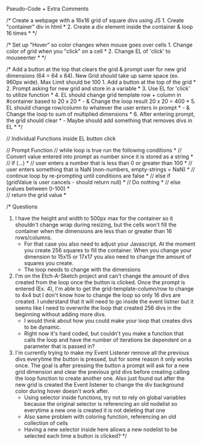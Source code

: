 Pseudo-Code + Extra Comments 

/* Create a webpage with a 16x16 grid of square divs using JS
    1. Create "container" div in html *
    2. Create a div element inside the container & loop 16 times *
*/

/* Set up "Hover" so color changes when mouse goes over cells
    1. Change color of grid when you "click" on a cell *
    2. Change EL of 'click' to mouseenter *
*/

/* Add a button at the top that clears the grid & prompt user for new grid dimensions (64 = 64 x 64). New Grid should take up same space (ex. 960px wide). Max Limit should be 100 
    1. Add a button at the top of the grid *
    2. Prompt asking for new grid and store in a variable *
    3. Use EL for 'click' to utilize function * 
    4. EL should change grid template row + column in #container based to 20 x 20 *
        - & Change the loop result 20 x 20 = 400 *
    5. EL should change row/column to whatever the user enters in prompt *
        - & Change the loop to sum of multiplied dimensions *
    6. After entering prompt, the grid should clear *
        - Maybe should add something that removes divs in EL *
*/

// Individual Functions inside EL button click 

// Prompt Function
    // while loop is true run the following conditions *
    // Convert value entered into prompt as number since it is stored as a string *
    // if (...) *
        // user enters a number that is less than 0 or greater than 100 * 
        // user enters something that is NaN (non-numbers, empty-strings = NaN) *
        // continue loop by re-prompting until conditions are false *
    // else if (gridValue is user cancels - should return null) *
        // Do nothing *
    // else (values between 0-100) *  
        // return the grid value *

/* Questions 
1. I have the height and width to 500px max for the container so it shouldn't change wrap during resizing, but the cells won't fill the container when the dimensions are less than or greater than 16 rows/columns. 
    - For that case you also need to adjust your Javascript. At the moment you create 256 squares to fill the container. When you change your dimension to 15x15 or 17x17 you also need to change the amount of squares you create.
	- The loop needs to change with the dimensions  
2. I'm on the Etch-A-Sketch project and can't change the amount of divs created from the loop once the button is clicked. Once the prompt is entered (Ex. 4), I'm able to get the grid-template-column/row to change to 4x4 but I don't know how to change the loop so only 16 divs are created. I understand that it will need to go inside the event listner but it seems like I need to overwrite the loop that created 256 divs in the beginning without adding more divs. 
    - I would think about how you could make your loop that creates divs to be dynamic. 
    - Right now it's hard coded, but couldn't you make a function that calls the loop and have the number of iterations be dependent on a parameter that is passed in?
3. I'm currently trying to make my Event Listener remove all the previous divs everytime the button is pressed, but for some reason it only works once. The goal is after pressing the button a prompt will ask for a new grid dimension and clear the previous grid divs before creating calling the loop function to create another one. Also just found out after the new grid is created the Event listener to change the div background color during hover doesn't work after. 
    - Using selector inside functions, try not to rely on global variables because the original selector is referencing an old nodelist so everytime a new one is created it is not deleting that one
    - Also same problem with coloring function, referencing an old collection of cells 
    - Having a new selector inside here allows a new nodelist to be selected each time a button is clicked? 
*/